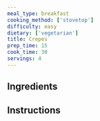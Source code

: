 ```yaml
---
meal_type: breakfast
cooking_method: ['stovetop']
difficulty: easy
dietary: ['vegetarian']
title: Crepes
prep_time: 15
cook_time: 30
servings: 4
---
```


## Ingredients

## Instructions
